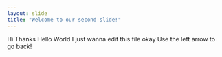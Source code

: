 ```yaml
---
layout: slide
title: "Welcome to our second slide!"
---
```

Hi
Thanks
Hello World
I just wanna edit this file
okay
Use the left arrow to go back!
